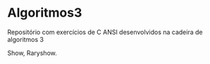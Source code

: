 # Algoritmos3

Repositório com exercícios de C ANSI desenvolvidos na cadeira de algoritmos 3

Show, Raryshow.
